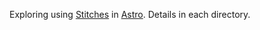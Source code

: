 
Exploring using [Stitches](https://stitches.dev/) in [Astro](https://astro.build/). Details in each directory.